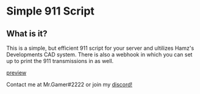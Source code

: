 # Simple 911 Script

## What is it?

This is a simple, but efficient 911 script for your server and ultilizes Hamz's Developments CAD system. There is also a webhook in which you can set up to print the 911 transmissions in as well.


[preview](https://youtu.be/XZty7Ik2KCQ)


Contact me at Mr.Gamer#2222 or join my [discord!](https://discord.gg/GWNaqpVKFY)
